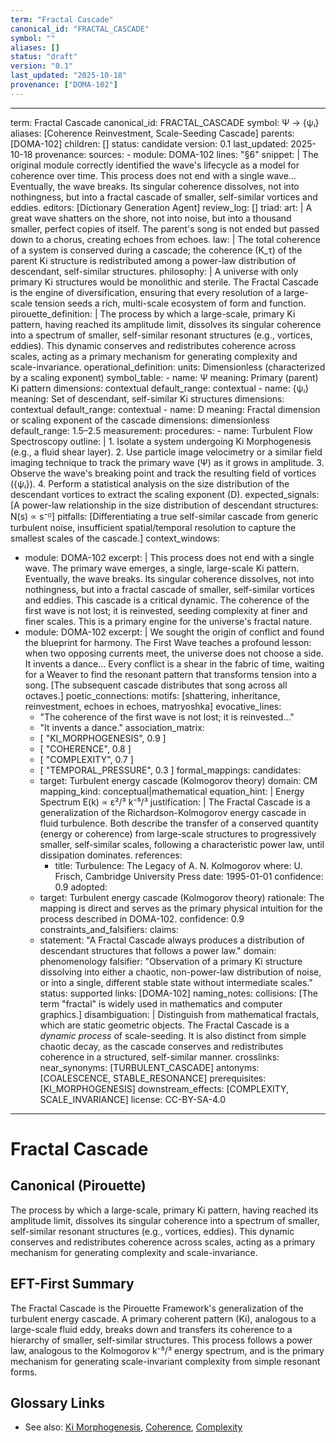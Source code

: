 ```yaml
---
term: "Fractal Cascade"
canonical_id: "FRACTAL_CASCADE"
symbol: ""
aliases: []
status: "draft"
version: "0.1"
last_updated: "2025-10-18"
provenance: ["DOMA-102"]
---
```


---
term: Fractal Cascade
canonical_id: FRACTAL_CASCADE
symbol: Ψ → {ψᵢ}
aliases: [Coherence Reinvestment, Scale-Seeding Cascade]
parents: [DOMA-102]
children: []
status: candidate
version: 0.1
last_updated: 2025-10-18
provenance:
  sources:
    - module: DOMA-102
      lines: "§6"
      snippet: |
        The original module correctly identified the wave's lifecycle as a model for coherence over time. This process does not end with a single wave... Eventually, the wave breaks. Its singular coherence dissolves, not into nothingness, but into a fractal cascade of smaller, self-similar vortices and eddies.
  editors: [Dictionary Generation Agent]
  review_log: []
triad:
  art: |
    A great wave shatters on the shore, not into noise, but into a thousand smaller, perfect copies of itself. The parent's song is not ended but passed down to a chorus, creating echoes from echoes.
  law: |
    The total coherence of a system is conserved during a cascade; the coherence (K_τ) of the parent Ki structure is redistributed among a power-law distribution of descendant, self-similar structures.
  philosophy: |
    A universe with only primary Ki structures would be monolithic and sterile. The Fractal Cascade is the engine of diversification, ensuring that every resolution of a large-scale tension seeds a rich, multi-scale ecosystem of form and function.
pirouette_definition: |
  The process by which a large-scale, primary Ki pattern, having reached its amplitude limit, dissolves its singular coherence into a spectrum of smaller, self-similar resonant structures (e.g., vortices, eddies). This dynamic conserves and redistributes coherence across scales, acting as a primary mechanism for generating complexity and scale-invariance.
operational_definition:
  units: Dimensionless (characterized by a scaling exponent)
  symbol_table:
    - name: Ψ
      meaning: Primary (parent) Ki pattern
      dimensions: contextual
      default_range: contextual
    - name: {ψᵢ}
      meaning: Set of descendant, self-similar Ki structures
      dimensions: contextual
      default_range: contextual
    - name: D
      meaning: Fractal dimension or scaling exponent of the cascade
      dimensions: dimensionless
      default_range: 1.5–2.5
  measurement:
    procedures:
      - name: Turbulent Flow Spectroscopy
        outline: |
          1. Isolate a system undergoing Ki Morphogenesis (e.g., a fluid shear layer).
          2. Use particle image velocimetry or a similar field imaging technique to track the primary wave (Ψ) as it grows in amplitude.
          3. Observe the wave's breaking point and track the resulting field of vortices ({ψᵢ}).
          4. Perform a statistical analysis on the size distribution of the descendant vortices to extract the scaling exponent (D).
        expected_signals: [A power-law relationship in the size distribution of descendant structures: N(s) ∝ s⁻ᴰ]
        pitfalls: [Differentiating a true self-similar cascade from generic turbulent noise, insufficient spatial/temporal resolution to capture the smallest scales of the cascade.]
context_windows:
  - module: DOMA-102
    excerpt: |
      This process does not end with a single wave. The primary wave emerges, a single, large-scale Ki pattern. Eventually, the wave breaks. Its singular coherence dissolves, not into nothingness, but into a fractal cascade of smaller, self-similar vortices and eddies. This cascade is a critical dynamic. The coherence of the first wave is not lost; it is reinvested, seeding complexity at finer and finer scales. This is a primary engine for the universe's fractal nature.
  - module: DOMA-102
    excerpt: |
      We sought the origin of conflict and found the blueprint for harmony. The First Wave teaches a profound lesson: when two opposing currents meet, the universe does not choose a side. It invents a dance... Every conflict is a shear in the fabric of time, waiting for a Weaver to find the resonant pattern that transforms tension into a song. [The subsequent cascade distributes that song across all octaves.]
poetic_connections:
  motifs: [shattering, inheritance, reinvestment, echoes in echoes, matryoshka]
  evocative_lines:
    - "The coherence of the first wave is not lost; it is reinvested..."
    - "It invents a dance."
  association_matrix:
    - [ "KI_MORPHOGENESIS", 0.9 ]
    - [ "COHERENCE", 0.8 ]
    - [ "COMPLEXITY", 0.7 ]
    - [ "TEMPORAL_PRESSURE", 0.3 ]
formal_mappings:
  candidates:
    - target: Turbulent energy cascade (Kolmogorov theory)
      domain: CM
      mapping_kind: conceptual|mathematical
      equation_hint: |
        Energy Spectrum E(k) ∝ ε²/³ k⁻⁵/³
      justification: |
        The Fractal Cascade is a generalization of the Richardson-Kolmogorov energy cascade in fluid turbulence. Both describe the transfer of a conserved quantity (energy or coherence) from large-scale structures to progressively smaller, self-similar scales, following a characteristic power law, until dissipation dominates.
      references:
        - title: Turbulence: The Legacy of A. N. Kolmogorov
          where: U. Frisch, Cambridge University Press
          date: 1995-01-01
      confidence: 0.9
  adopted:
    - target: Turbulent energy cascade (Kolmogorov theory)
      rationale: The mapping is direct and serves as the primary physical intuition for the process described in DOMA-102.
      confidence: 0.9
constraints_and_falsifiers:
  claims:
    - statement: "A Fractal Cascade always produces a distribution of descendant structures that follows a power law."
      domain: phenomenology
      falsifier: "Observation of a primary Ki structure dissolving into either a chaotic, non-power-law distribution of noise, or into a single, different stable state without intermediate scales."
      status: supported
      links: [DOMA-102]
naming_notes:
  collisions: [The term "fractal" is widely used in mathematics and computer graphics.]
  disambiguation: |
    Distinguish from mathematical fractals, which are static geometric objects. The Fractal Cascade is a *dynamic process* of scale-seeding. It is also distinct from simple chaotic decay, as the cascade conserves and redistributes coherence in a structured, self-similar manner.
crosslinks:
  near_synonyms: [TURBULENT_CASCADE]
  antonyms: [COALESCENCE, STABLE_RESONANCE]
  prerequisites: [KI_MORPHOGENESIS]
  downstream_effects: [COMPLEXITY, SCALE_INVARIANCE]
license: CC-BY-SA-4.0
---

# Fractal Cascade

## Canonical (Pirouette)
The process by which a large-scale, primary Ki pattern, having reached its amplitude limit, dissolves its singular coherence into a spectrum of smaller, self-similar resonant structures (e.g., vortices, eddies). This dynamic conserves and redistributes coherence across scales, acting as a primary mechanism for generating complexity and scale-invariance.

## EFT-First Summary
The Fractal Cascade is the Pirouette Framework's generalization of the turbulent energy cascade. A primary coherent pattern (Ki), analogous to a large-scale fluid eddy, breaks down and transfers its coherence to a hierarchy of smaller, self-similar structures. This process follows a power law, analogous to the Kolmogorov k⁻⁵/³ energy spectrum, and is the primary mechanism for generating scale-invariant complexity from simple resonant forms.

## Glossary Links
- See also: [Ki Morphogenesis](KI_MORPHOGENESIS), [Coherence](COHERENCE), [Complexity](COMPLEXITY)